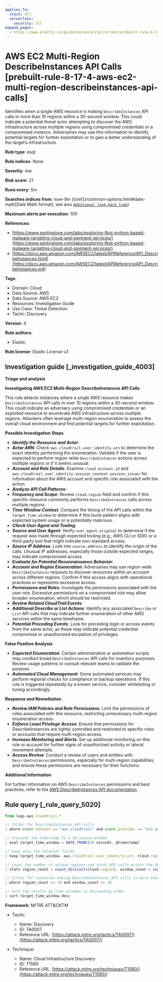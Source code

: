 ```yaml
---
applies_to:
  stack: all
  serverless:
    security: all
mapped_pages:
  - https://www.elastic.co/guide/en/security/current/prebuilt-rule-8-17-4-aws-ec2-multi-region-describeinstances-api-calls.html
---
```


# AWS EC2 Multi-Region DescribeInstances API Calls [prebuilt-rule-8-17-4-aws-ec2-multi-region-describeinstances-api-calls]

Identifies when a single AWS resource is making `DescribeInstances` API calls in more than 10 regions within a 30-second window. This could indicate a potential threat actor attempting to discover the AWS infrastructure across multiple regions using compromised credentials or a compromised instance. Adversaries may use this information to identify potential targets for further exploitation or to gain a better understanding of the target’s infrastructure.

**Rule type**: esql

**Rule indices**: None

**Severity**: low

**Risk score**: 21

**Runs every**: 5m

**Searches indices from**: now-9m ({{ref}}/common-options.html#date-math[Date Math format], see also [`Additional look-back time`](docs-content://solutions/security/detect-and-alert/create-detection-rule.md#rule-schedule))

**Maximum alerts per execution**: 100

**References**:

* [https://www.sentinelone.com/labs/exploring-fbot-python-based-malware-targeting-cloud-and-payment-services/](https://www.sentinelone.com/labs/exploring-fbot-python-based-malware-targeting-cloud-and-payment-services/)
* [https://docs.aws.amazon.com/AWSEC2/latest/APIReference/API_DescribeInstances.html](https://docs.aws.amazon.com/AWSEC2/latest/APIReference/API_DescribeInstances.md)

**Tags**:

* Domain: Cloud
* Data Source: AWS
* Data Source: AWS EC2
* Resources: Investigation Guide
* Use Case: Threat Detection
* Tactic: Discovery

**Version**: 4

**Rule authors**:

* Elastic

**Rule license**: Elastic License v2

## Investigation guide [_investigation_guide_4003]

**Triage and analysis**

**Investigating AWS EC2 Multi-Region DescribeInstances API Calls**

This rule detects instances where a single AWS resource makes `DescribeInstances` API calls in over 10 regions within a 30-second window. This could indicate an adversary using compromised credentials or an exploited resource to enumerate AWS infrastructure across multiple regions. Attackers often leverage multi-region enumeration to assess the overall cloud environment and find potential targets for further exploitation.

**Possible Investigation Steps**

* ***Identify the Resource and Actor***:
* ***Actor ARN***: Check `aws.cloudtrail.user_identity.arn` to determine the exact identity performing the enumeration. Validate if the user is expected to perform region-wide `DescribeInstances` actions across multiple regions or if it seems unusual.
* ***Account and Role Details***: Examine `cloud.account.id` and `aws.cloudtrail.user_identity.session_context.session_issuer` for information about the AWS account and specific role associated with the action.
* ***Analyze API Call Patterns***:
* ***Frequency and Scope***: Review `cloud.region` field and confirm if this specific resource commonly performs `DescribeInstances` calls across multiple regions.
* ***Time Window Context***: Compare the timing of the API calls within the `target_time_window` to determine if this burst pattern aligns with expected system usage or is potentially malicious.
* ***Check User Agent and Tooling***:
* ***Source and User Agent***: Verify `user_agent.original` to determine if the request was made through expected tooling (e.g., AWS CLI or SDK) or a third-party tool that might indicate non-standard access.
* ***Source IP Address***: Look into `source.address` to identify the origin of the calls. Unusual IP addresses, especially those outside expected ranges, may indicate compromised access.
* ***Evaluate for Potential Reconnaissance Behavior***:
* ***Account and Region Enumeration***: Adversaries may use region-wide `DescribeInstances` requests to discover resources within an account across different regions. Confirm if this access aligns with operational practices or represents excessive access.
* ***Permissions and Roles***: Investigate the permissions associated with the user role. Excessive permissions on a compromised role may allow broader enumeration, which should be restricted.
* ***Review Related CloudTrail Events***:
* ***Additional Describe or List Actions***: Identify any associated `Describe` or `List` API calls that may indicate further enumeration of other AWS services within the same timeframe.
* ***Potential Preceding Events***: Look for preceding login or access events from the same actor, as these may indicate potential credential compromise or unauthorized escalation of privileges.

**False Positive Analysis**

* ***Expected Enumeration***: Certain administrative or automation scripts may conduct broad `DescribeInstances` API calls for inventory purposes. Review usage patterns or consult relevant teams to validate the purpose.
* ***Automated Cloud Management***: Some automated services may perform regional checks for compliance or backup operations. If this rule is triggered repeatedly by a known service, consider whitelisting or tuning accordingly.

**Response and Remediation**

* ***Review IAM Policies and Role Permissions***: Limit the permissions of roles associated with this resource, restricting unnecessary multi-region enumeration access.
* ***Enforce Least Privilege Access***: Ensure that permissions for DescribeInstances are tightly controlled and restricted to specific roles or accounts that require multi-region access.
* ***Increase Monitoring and Alerts***: Set up additional monitoring on this role or account for further signs of unauthorized activity or lateral movement attempts.
* ***Access Review***: Conduct a review of users and entities with `DescribeInstances` permissions, especially for multi-region capabilities, and ensure these permissions are necessary for their functions.

**Additional Information**

For further information on AWS `DescribeInstances` permissions and best practices, refer to the [AWS DescribeInstances API documentation](https://docs.aws.amazon.com/AWSEC2/latest/APIReference/API_DescribeInstances.md).


## Rule query [_rule_query_5020]

```js
from logs-aws.cloudtrail-*

// filter for DescribeInstances API calls
| where event.dataset == "aws.cloudtrail" and event.provider == "ec2.amazonaws.com" and event.action == "DescribeInstances"

// truncate the timestamp to a 30-second window
| eval target_time_window = DATE_TRUNC(30 seconds, @timestamp)

// keep only the relevant fields
| keep target_time_window, aws.cloudtrail.user_identity.arn, cloud.region

// count the number of unique regions and total API calls within the 30-second window
| stats region_count = count_distinct(cloud.region), window_count = count(*) by target_time_window, aws.cloudtrail.user_identity.arn

// filter for resources making DescribeInstances API calls in more than 10 regions within the 30-second window
| where region_count >= 10 and window_count >= 10

// sort the results by time windows in descending order
| sort target_time_window desc
```

**Framework**: MITRE ATT&CKTM

* Tactic:

    * Name: Discovery
    * ID: TA0007
    * Reference URL: [https://attack.mitre.org/tactics/TA0007/](https://attack.mitre.org/tactics/TA0007/)

* Technique:

    * Name: Cloud Infrastructure Discovery
    * ID: T1580
    * Reference URL: [https://attack.mitre.org/techniques/T1580/](https://attack.mitre.org/techniques/T1580/)



